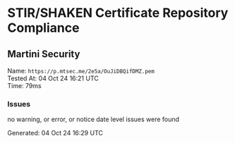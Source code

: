 # STIR/SHAKEN Certificate Repository Compliance

## Martini Security

Name: `https://p.mtsec.me/2e5a/OuJiDBQifDMZ.pem`\
Tested At: 04 Oct 24 16:21 UTC\
Time: 79ms

### Issues

no warning, or error, or notice date level issues were found

Generated: 04 Oct 24 16:29 UTC